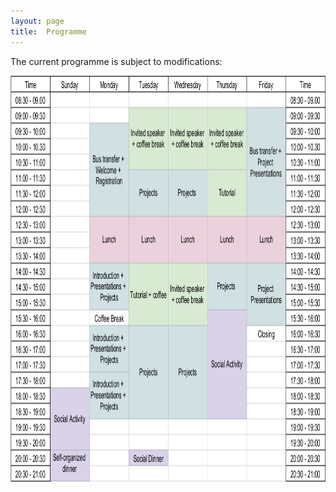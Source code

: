 ```yaml
---
layout: page
title:  Programme
---
```


The current programme is subject to modifications:

<p style="text-align:center;"><img src="/assets/image/program.png" width="950" height="650" alt="Paris" class="center" /></p>


<!--
<iframe width="820" height="650"  src="https://docs.google.com/spreadsheets/d/e/2PACX-1vRBCo6v-oyeyQnDtNotEvhJnv8A_d4ODOtDFuTa-HHlIPm6gDIdMes3RMGMMH2d661EO6qlxqFmUtQS/pubhtml?gid=0&amp;single=true&amp;widget=true&amp;headers=false"></iframe>
-->
